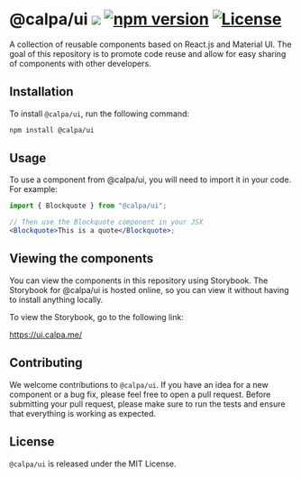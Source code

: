 # @calpa/ui <a href="https://github.com/storybooks/storybook" target="_blank"><img src="https://raw.githubusercontent.com/storybooks/brand/master/badge/badge-storybook.svg"></a> [![npm version](https://img.shields.io/npm/v/@calpa/ui.svg)](https://www.npmjs.com/package/@calpa/ui) [![License](https://img.shields.io/npm/l/@calpa/ui.svg)](LICENSE)

A collection of reusable components based on React.js and Material UI. The goal of this repository is to promote code reuse and allow for easy sharing of components with other developers.

## Installation

To install `@calpa/ui`, run the following command:

```bash
npm install @calpa/ui
```

## Usage

To use a component from @calpa/ui, you will need to import it in your code. For example:

```jsx
import { Blockquote } from "@calpa/ui";

// Then use the Blockquote component in your JSX
<Blockquote>This is a quote</Blockquote>;
```

## Viewing the components

You can view the components in this repository using Storybook. The Storybook for @calpa/ui is hosted online, so you can view it without having to install anything locally.

To view the Storybook, go to the following link:

https://ui.calpa.me/

## Contributing

We welcome contributions to `@calpa/ui`. If you have an idea for a new component or a bug fix, please feel free to open a pull request. Before submitting your pull request, please make sure to run the tests and ensure that everything is working as expected.

## License

`@calpa/ui` is released under the MIT License.
